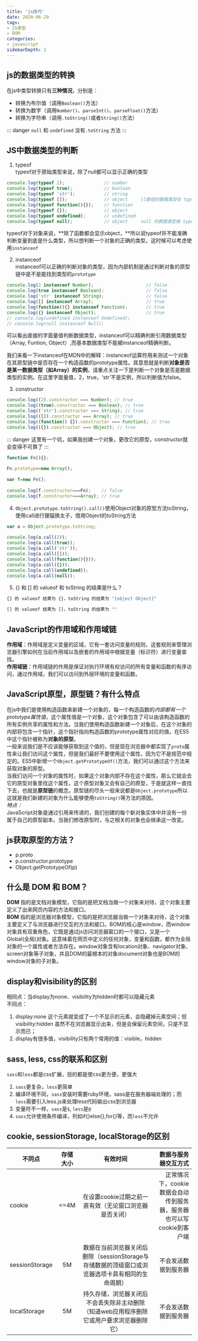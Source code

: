 ```yaml
---
title: 'js技巧'
date: 2020-06-29
tags:
- JS原型
- DOM
categories: 
- javascript
sidebarDepth: 2
---
```


## js的数据类型的转换  

在js中类型转换只有**三种情况**，分别是：
- 转换为布尔值（调用<code>Boolean()</code>方法）
- 转换为数字（调用<code>Number()</code>、<code>parseInt()</code>、<code>parseFloat()</code>方法）
- 转换为字符串（调用<code>.toString()</code>或者<code>String()</code>方法）

::: danger
<code>null</code> 和 <code>undefined</code> 没有<code>.toString</code> 方法
:::

## JS中数据类型的判断

1. typeof  
  typeof对于原始类型来说，除了null都可以显示正确的类型
```javascript
console.log(typeof 2);               // number
console.log(typeof true);            // boolean
console.log(typeof 'str');           // string
console.log(typeof []);              // object     []数组的数据类型在 typeof 中被解释为 object
console.log(typeof function(){});    // function
console.log(typeof {});              // object
console.log(typeof undefined);       // undefined
console.log(typeof null);            // object     null 的数据类型被 typeof 解释为 object

```
typeof对于对象来说，**除了函数都会显示object，**所以说typeof并不能准确判断变量到底是什么类型，所以想判断一个对象的正确的类型，这时候可以考虑使用<code>instanceof</code>

2. instanceof  
instanceof可以正确的判断对象的类型，因为内部机制是通过判断对象的原型链中是不是能找到类型的<code>prototype</code>
```javascript
console.log(2 instanceof Number);                    // false
console.log(true instanceof Boolean);                // false 
console.log('str' instanceof String);                // false  
console.log([] instanceof Array);                    // true
console.log(function(){} instanceof Function);       // true
console.log({} instanceof Object);                   // true    
// console.log(undefined instanceof Undefined);
// console.log(null instanceof Null);
```
可以看出直接的字面量值判断数据类型，instanceof可以精确判断引用数据类型（Array, Funtion, Object）,而基本数据类型不能被instanceof精确判断。

我们来看一下instanceof在MDN中的解释：instanceof运算符用来测试一个对象在其原型链中是否存在一个构造函数的prototype属性。其意思就是判断**对象是否是某一数据类型（如Array）的实例**，请重点关注一下是判断一个对象是否是数据类型的实例。在这里字面量值，2，true，‘str’不是实例，所以判断值为false。

3. constructor
```javascript
console.log((2).constructor === Number); // true
console.log((true).constructor === Boolean); // true
console.log(('str').constructor === String); // true
console.log(([]).constructor === Array); // true
console.log((function() {}).constructor === Function); // true
console.log(({}).constructor === Object); // true
```
::: danger
这里有一个坑，如果我创建一个对象，更改它的原型，constructor就会变得不可靠了
:::

```javascript
function Fn(){};
 
Fn.prototype=new Array();
 
var f=new Fn();
 
console.log(f.constructor===Fn);    // false
console.log(f.constructor===Array); // true 

```

4. <code>Object.prototype.toString().call()</code>使用Object对象的原型方法toString，使用call进行狸猫换太子，借用Object的toString方法

```javascript
var a = Object.prototype.toString;
 
console.log(a.call(2));
console.log(a.call(true));
console.log(a.call('str'));
console.log(a.call([]));
console.log(a.call(function(){}));
console.log(a.call({}));
console.log(a.call(undefined));
console.log(a.call(null));
```

5. {} 和 [] 的 valueof 和 toString 的结果是什么？  
```javascript
{} 的 valueof 结果为 {}，toString 的结果为 "[object Object]"

[] 的 valueof 结果为 []，toString 的结果为 ""
```

## JavaScript的作用域和作用域链 
**作用域**：作用域是定义变量的区域，它有一套访问变量的规则，这套规则来管理浏览器引擎如何在当前作用域以及嵌套的作用域中根据变量（标识符）进行变量查找。  
**作用域链**：作用域链的作用是保证对执行环境有权访问的所有变量和函数的有序访问，通过作用域，我们可以访问到外层环境的变量和函数。

## JavaScript原型，原型链？有什么特点
在js中我们是使用构造函数来新建一个对象的，每一个构造函数的*内部都有一个prototype属性值*，这个属性值是一个对象，这个对象包含了可以由该构造函数的所有实例共享的属性和方法。当我们使用构造函数新建一个对象后，在这个对象的内部将包含一个指针，这个指针指向构造函数的prototype属性对应的值，在ES5中这个指针被称为**对象的原型**。  
一般来说我们是不应该能够获取到这个值的，但是现在浏览器中都实现了<code>proto</code>属性来让我们访问这个属性，但是我们最好不要使用这个属性，因为它不是规范中规定的。ES5中新增一个<code>Object.getPrototypeOf()</code>方法，我们可以通过这个方法来获取对象的原型。  
当我们访问一个对象的属性时，如果这个对象内部不存在这个属性，那么它就会去它的原型对象里找这个属性，这个原型对象又会有自己的原型，于是就这样一直找下去，也就是**原型链**的概念。原型链的尽头一般来说都是<code>Object.prototype</code>所以这就是我们新建的对象为什么能够使用<code>toString()</code>等方法的原因。  
*特点：*  
JavaScript对象是通过引用来传递的，我们创建的每个新对象实体中并没有一份属于自己的原型副本。当我们修改原型时，与之相关的对象也会继承这一改变。

## js获取原型的方法？
- p.proto
- p.constructor.prototype
- Object.getPrototypeOf(p)

## 什么是 DOM 和 BOM？  
**DOM** 指的是文档对象模型，它指的是把文档当做一个对象来对待，这个对象主要定义了出来网页内容的方法和接口。   
**BOM** 指的是浏览器对象模型，它指的是把浏览器当做一个对象来对待，这个对象主要定义了与浏览器进行交互的方法和接口。BOM的核心是window，而window对象具有双重角色，它既是通过js访问浏览器窗口的一个接口，又是一个Global(全局)对象。这意味着在网页中定义的任何对象，变量和函数，都作为全局对象的一个属性或者方法存在。window对象含有location对象、navigator对象、screen对象等子对象，并且DOM的最根本的对象document对象也是BOM的window对象的子对象。

## display和visibility的区别
相同点：当display为none、visibility为hidden时都可以隐藏元素  
不同点：  
1. display:none 这个元素就变成了一个不显示的元素，会隐藏掉元素空间；但visibility:hidden 虽然不在浏览器显示出来，但是会保留元素空间，只是不显示而已；
2. display有很多值，visibility只有两个常用的值：visible，hidden

## sass, less, css的联系和区别
<code>sass</code>和<code>less</code>都是css扩展，目的都是使css更方便，更强大
1. <code>sass</code>更复杂，<code>less</code>更简单
2. 编译环境不同，<code>sass</code>安装时需要ruby环境，sass是在服务器端处理的；而<code>less</code>需要引入less.js来处理less代码输出css到浏览器
3. 变量符不一样，<code>sass</code>是<code>$</code>, <code>less</code>是<code>@</code>
4. <code>sass</code>允许使用条件编译，列如if{}else{},for{}等，而<code>less</code>不允许

## cookie, sessionStorage, localStorage的区别
| 不同点 | 存储大小 | 有效时间 | 数据与服务器交互方式 |
|-------|:--------:|:---------:|---------:|
| cookie | <=4M |在设置cookie过期之前一直有效（无论窗口浏览器是否关闭）|正常情况下，cookie数据会自动传到服务器，服务器也可以写cookie到客户端|
| sessionStorage| 5M | 数据在当前浏览器关闭后删除（sessionStorage与存储数据的顶级窗口或浏览器选项卡具有相同的生命周期） | 不会发送数据到服务器 |
| localStorage | 5M |持久存储，浏览器关闭后不会丢失除非主动删除（知道web应用程序删除它或用户要求浏览器删除它）|不会发送数据到服务器|